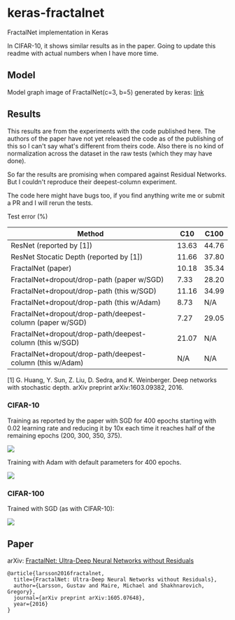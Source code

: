 # keras-fractalnet
FractalNet implementation in Keras

In CIFAR-10, it shows similar results as in the paper. Going to update this readme with actual numbers when I have more time.

## Model

Model graph image of FractalNet(c=3, b=5) generated by keras: [link](https://raw.githubusercontent.com/snf/keras-fractalnet/master/doc/model.png)

## Results

This results are from the experiments with the code published here. The authors of the paper have not yet released the code as of the publishing of this so I can't say what's different from theirs code. Also there is no kind of normalization across the dataset in the raw tests (which they may have done).

So far the results are promising when compared against Residual Networks. But I couldn't reproduce their deepest-column experiment.

The code here might have bugs too, if you find anything write me or submit a PR and I will rerun the tests.

Test error (%)

Method | C10 | C100
------ | --- | ----
ResNet (reported by [1]) | 13.63 | 44.76
ResNet Stocatic Depth (reported by [1]) | 11.66 | 37.80
FractalNet (paper)                         | 10.18 | 35.34
FractalNet+dropout/drop-path (paper w/SGD)       | 7.33 | 28.20
FractalNet+dropout/drop-path (this w/SGD)  | 11.16 | 34.99
FractalNet+dropout/drop-path (this w/Adam) | 8.73 | N/A
FractalNet+dropout/drop-path/deepest-column (paper w/SGD) | 7.27 | 29.05
FractalNet+dropout/drop-path/deepest-column (this w/SGD) | 21.07 | N/A
FractalNet+dropout/drop-path/deepest-column (this w/Adam) | N/A | N/A

[1] G. Huang, Y. Sun, Z. Liu, D. Sedra, and K. Weinberger.  Deep networks with stochastic depth. arXiv preprint arXiv:1603.09382, 2016.

### CIFAR-10

Training as reported by the paper with SGD for 400 epochs starting with 0.02 learning rate and reducing it by 10x each time it reaches half of the remaining epochs (200, 300, 350, 375).

![](https://raw.githubusercontent.com/snf/keras-fractalnet/master/doc/c10_loss_train_sgd.png)


Training with Adam with default parameters for 400 epochs.

![](https://raw.githubusercontent.com/snf/keras-fractalnet/master/doc/c10_loss_train_adam.png)

### CIFAR-100

Trained with SGD (as with CIFAR-10):

![](https://raw.githubusercontent.com/snf/keras-fractalnet/master/doc/c100_loss_train_sgd.png)

## Paper

arXiv: [FractalNet: Ultra-Deep Neural Networks without Residuals](https://arxiv.org/abs/1605.07648)

    @article{larsson2016fractalnet,
      title={FractalNet: Ultra-Deep Neural Networks without Residuals},
      author={Larsson, Gustav and Maire, Michael and Shakhnarovich, Gregory},
      journal={arXiv preprint arXiv:1605.07648},
      year={2016}
    }
